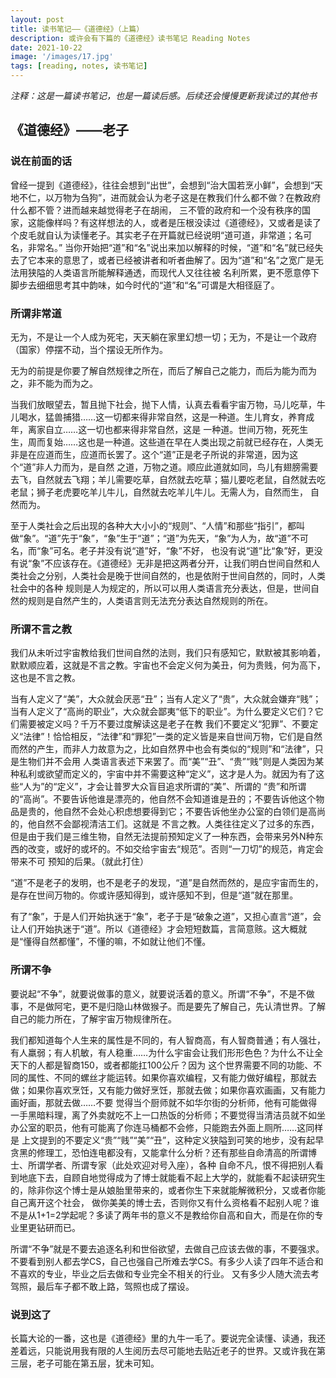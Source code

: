 ```yaml
---
layout: post
title: 读书笔记——《道德经》（上篇）
description: 或许会有下篇的《道德经》读书笔记 Reading Notes
date: 2021-10-22
image: '/images/17.jpg'
tags: [reading, notes, 读书笔记]
---
```


*注释：这是一篇读书笔记，也是一篇读后感。后续还会慢慢更新我读过的其他书*

## 《道德经》——老子

### 说在前面的话
曾经一提到《道德经》，往往会想到“出世”，会想到“治大国若烹小鲜”，会想到“天地不仁，以万物为刍狗”，进而就会认为老子这是在教我们什么都不做？在教政府什么都不管？进而越来越觉得老子在胡闹，
三不管的政府和一个没有秩序的国家，这能像样吗？有这样想法的人，或者是压根没读过《道德经》，又或者是读了个皮毛就自认为读懂老子。其实老子在开篇就已经说明“道可道，非常道；名可名，非常名。”
当你开始把“道”和“名”说出来加以解释的时候，“道”和“名”就已经失去了它本来的意思了，或者已经被讲者和听者曲解了。因为“道”和“名”之宽广是无法用狭隘的人类语言所能解释通透，而现代人又往往被
名利所累，更不愿意停下脚步去细细思考其中韵味，如今时代的“道”和“名”可谓是大相径庭了。

### 所谓非常道
无为，不是让一个人成为死宅，天天躺在家里幻想一切；无为，不是让一个政府（国家）停摆不动，当个摆设无所作为。

无为的前提是你要了解自然规律之所在，而后了解自己之能力，而后为能为而为之，非不能为而为之。

当我们放眼望去，暂且抛下社会，抛下人情，认真去看看宇宙万物，马儿吃草，牛儿喝水，猛兽捕猎……这一切都来得非常自然，这是一种道。生儿育女，养育成年，离家自立……这一切也都来得非常自然，这是
一种道。世间万物，死死生生，周而复始……这也是一种道。这些道在早在人类出现之前就已经存在，人类无非是在应道而生，应道而长罢了。这个“道”正是老子所说的非常道，因为这个“道”非人力而为，是自然
之道，万物之道。顺应此道就如同，鸟儿有翅膀需要去飞，自然就去飞翔；羊儿需要吃草，自然就去吃草；猫儿要吃老鼠，自然就去吃老鼠；狮子老虎要吃羊儿牛儿，自然就去吃羊儿牛儿。无需人为，自然而生，
自然而为。

至于人类社会之后出现的各种大大小小的“规则”、“人情”和那些“指引”，都叫做“象”。“道”先于“象”，“象”生于“道”；“道”为先天，“象”为人为，故“道”不可名，而“象”可名。老子并没有说“道”好，“象”不好，
也没有说“道”比“象”好，更没有说“象”不应该存在。《道德经》无非是把这两者分开，让我们明白世间自然和人类社会之分别，人类社会是晚于世间自然的，也是依附于世间自然的，同时，人类社会中的各种
规则是人为规定的，所以可以用人类语言充分表达，但是，世间自然的规则是自然产生的，人类语言则无法充分表达自然规则的所在。

### 所谓不言之教
我们从未听过宇宙教给我们世间自然的法则，我们只有感知它，默默被其影响着，默默顺应着，这就是不言之教。宇宙也不会定义何为美丑，何为贵贱，何为高下，这也是不言之教。

当有人定义了“美”，大众就会厌恶“丑”；当有人定义了“贵”，大众就会嫌弃“贱”；当有人定义了“高尚的职业”，大众就会鄙夷“低下的职业”。为什么要定义它们？它们需要被定义吗？千万不要过度解读这是老子在教
我们不要定义“犯罪”、不要定义“法律”！恰恰相反，“法律”和“罪犯”一类的定义皆是来自世间万物，它们是自然而然的产生，而非人力故意为之，比如自然界中也会有类似的“规则”和“法律”，只是生物们并不会用
人类语言表述下来罢了。而“美”“丑”、“贵”“贱”则是人类因为某种私利或欲望而定义的，宇宙中并不需要这种“定义”，这才是人为。就因为有了这些“人为”的“定义”，才会让普罗大众盲目追求所谓的“美”、所谓的
“贵”和所谓的“高尚”。不要告诉他谁是漂亮的，他自然不会知道谁是丑的；不要告诉他这个物品是贵的，他自然不会处心积虑想要得到它；不要告诉他坐办公室的白领们是高尚的，他自然不会鄙视清洁工们。这就是
不言之教。人类往往定义了过多的东西，但是由于我们是三维生物，自然无法提前预知定义了一种东西，会带来另外N种东西的改变，或好的或坏的。不如交给宇宙去“规范”。否则“一刀切”的规范，肯定会带来不可
预知的后果。（就此打住）

“道”不是老子的发明，也不是老子的发现，“道”是自然而然的，是应宇宙而生的，是存在世间万物的。你或许感知得到，或许感知不到，但是“道”就在那里。

有了“象”，于是人们开始执迷于“象”，老子于是“破象之道”，又担心直言“道”，会让人们开始执迷于“道”。所以《道德经》才会短短数篇，言简意赅。这大概就是“懂得自然都懂”，不懂的嘛，不如就让他们不懂。

### 所谓不争
要说起“不争”，就要说做事的意义，就要说活着的意义。所谓“不争”，不是不做事，不是做阿宅，更不是归隐山林做猴子。而是要先了解自己，先认清世界。了解自己的能力所在，了解宇宙万物规律所在。

我们都知道每个人生来的属性是不同的，有人智商高，有人智商普通；有人强壮，有人羸弱；有人机敏，有人稳重……为什么宇宙会让我们形形色色？为什么不让全天下的人都是智商150，或者都能扛100公斤？因为
这个世界需要不同的功能、不同的属性、不同的螺丝才能运转。如果你喜欢编程，又有能力做好编程，那就去做；如果你喜欢烹饪，又有能力做好烹饪，那就去做；如果你喜欢画画，又有能力画好画，那就去做……不要
觉得当个厨师就不如华尔街的分析师，他有可能做得一手黑暗料理，离了外卖就吃不上一口热饭的分析师；不要觉得当清洁员就不如坐办公室的职员，他有可能离了你连马桶都不会修，只能跑去外面上厕所……这同样是
上文提到的不要定义“贵”“贱”“美”“丑”，这种定义狭隘到可笑的地步，没有起早贪黑的修理工，恐怕连电都没有，又能拿什么分析？还有那些自命清高的所谓博士、所谓学者、所谓专家（此处欢迎对号入座），各种
自命不凡，恨不得把别人看到地底下去，自顾自地觉得成为了博士就能看不起上大学的，就能看不起读研究生的，除非你这个博士是从娘胎里带来的，或者你生下来就能解微积分，又或者你能自己离开这个社会，
做你美美的博士去，否则你又有什么资格看不起别人呢？谁不是从1+1=2学起呢？多读了两年书的意义不是教给你自高和自大，而是在你的专业里更钻研而已。

所谓“不争”就是不要去追逐名利和世俗欲望，去做自己应该去做的事，不要强求。不要看到别人都去学CS，自己也强自己所难去学CS。有多少人读了四年不适合和不喜欢的专业，毕业之后去做和专业完全不相关的行业。
又有多少人随大流去考驾照，最后车子都不敢上路，驾照也成了摆设。

### 说到这了
长篇大论的一番，这也是《道德经》里的九牛一毛了。要说完全读懂、读通，我还差着远，只能说用我有限的人生阅历去尽可能地去贴近老子的世界。又或许我在第三层，老子可能在第五层，犹未可知。
